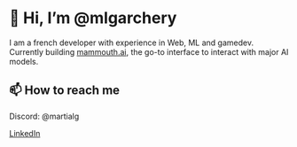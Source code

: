 # 👋 Hi, I’m @mlgarchery

I am a french developer with experience in Web, ML and gamedev.
Currently building [mammouth.ai](https://mammouth.ai), the go-to interface to interact with major AI models.

 
## 📫 How to reach me

Discord: @martialg

[LinkedIn](https://www.linkedin.com/in/martial-garchery-852a94164) 
